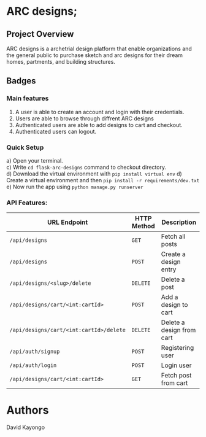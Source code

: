 # ARC designs; 
## Project Overview
ARC designs is a archetrial design platform that enable organizations and the general public to purchase sketch and arc designs for their dream homes, partments, and building structures.<br>

## Badges <br>


### Main features
1. A user is able to create an account and login with their credentials.
2. Users are able to browse through diffrent ARC designs
3. Authenticated users are able to add designs to cart and checkout.
4. Authenticated users can logout.

### Quick Setup
a) Open your terminal.<br>
c) Write `cd flask-arc-designs` command to checkout directory. <br>
d) Download the virtual environment with `pip install virtual env`
d) Create a virtual environment and then `pip install -r requirements/dev.txt` <br>
e) Now run the app using `python manage.py runserver` <br>

### API Features:

|URL Endpoint	|HTTP Method	|Description|
|-------------|-------------|-----------|
|`/api/designs`	|`GET`|	Fetch all posts|
|`/api/designs`|`POST`|Create a design entry|
|`/api/designs/<slug>/delete`|	`DELETE`|Delete a post|
|`/api/designs/cart/<int:cartId>`|`POST`|Add a design to cart|
|`/api/designs/cart/<int:cartId>/delete`|	`DELETE`|Delete a design from cart|
|`/api/auth/signup`|`POST`|Registering  user|
|`/api/auth/login`|`POST `|Login user|
|`/api/designs/cart/<int:cartId>`|`GET `|Fetch post from cart |

# Authors
David Kayongo

